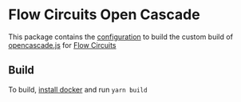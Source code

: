 # Flow Circuits Open Cascade

This package contains the [configuration](https://ocjs.org/docs/app-dev-workflow/custom-builds) to build the custom build of [opencascade.js](https://github.com/donalffons/opencascade.js/) for [Flow Circuits](https://www.flowcircuits.com)

## Build

To build, [install docker](https://docs.docker.com/engine/install/) and run `yarn build`
